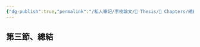 ```yaml
---
{"dg-publish":true,"permalink":"/私人筆記/李樹論文/📝 Thesis/🔖 Chapters/總結/","title":"總結","tags":["李樹論文"],"noteIcon":"3","created":"2025-06-10T19:14:46.000+08:00","updated":"2025-06-10T19:21:00.567+08:00"}
---
```




## 第三節、總結